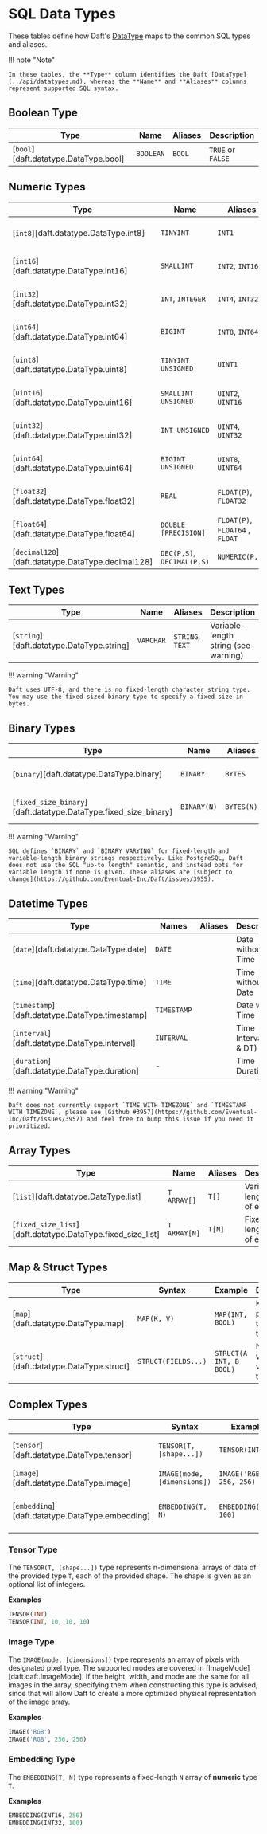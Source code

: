# SQL Data Types

These tables define how Daft's [DataType](../api/datatypes.md) maps to the common SQL types and aliases.

!!! note "Note"

    In these tables, the **Type** column identifies the Daft [DataType](../api/datatypes.md), whereas the **Name** and **Aliases** columns represent supported SQL syntax.

## Boolean Type

| Type                                  | Name      | Aliases | Description       |
| ------------------------------------- | --------- | ------- | ----------------- |
| [`bool`][daft.datatype.DataType.bool] | `BOOLEAN` | `BOOL`  | `TRUE` or `FALSE` |


## Numeric Types

| Type                                              | Name                       | Aliases                         | Description             |
| ------------------------------------------------- | -------------------------- | ------------------------------- | ----------------------- |
| [`int8`][daft.datatype.DataType.int8]             | `TINYINT`                  | `INT1`                          | 8-bit signed integer    |
| [`int16`][daft.datatype.DataType.int16]           | `SMALLINT`                 | `INT2`, `INT16`                 | 16-bit signed integer   |
| [`int32`][daft.datatype.DataType.int32]           | `INT`, `INTEGER`           | `INT4`, `INT32`                 | 32-bit signed integer   |
| [`int64`][daft.datatype.DataType.int64]           | `BIGINT`                   | `INT8`, `INT64`                 | 64-bit signed integer   |
| [`uint8`][daft.datatype.DataType.uint8]           | `TINYINT UNSIGNED`         | `UINT1`                         | 8-bit unsigned integer  |
| [`uint16`][daft.datatype.DataType.uint16]         | `SMALLINT UNSIGNED`        | `UINT2`, `UINT16`               | 16-bit unsigned integer |
| [`uint32`][daft.datatype.DataType.uint32]         | `INT UNSIGNED`             | `UINT4`, `UINT32`               | 32-bit unsigned integer |
| [`uint64`][daft.datatype.DataType.uint64]         | `BIGINT UNSIGNED`          | `UINT8`, `UINT64`               | 64-bit unsigned integer |
| [`float32`][daft.datatype.DataType.float32]       | `REAL`                     | `FLOAT(P)`, `FLOAT32`           | 32-bit floating point   |
| [`float64`][daft.datatype.DataType.float64]       | `DOUBLE [PRECISION]`       | `FLOAT(P)`, `FLOAT64` , `FLOAT` | 64-bit floating point   |
| [`decimal128`][daft.datatype.DataType.decimal128] | `DEC(P,S)`, `DECIMAL(P,S)` | `NUMERIC(P,S)`                  | Fixed-point number      |


## Text Types

| Type                                      | Name      | Aliases                                 | Description                          |
| ----------------------------------------- | --------- | --------------------------------------- | ------------------------------------ |
| [`string`][daft.datatype.DataType.string] | `VARCHAR` | `STRING`, `TEXT`                        | Variable-length string (see warning) |

!!! warning "Warning"

    Daft uses UTF-8, and there is no fixed-length character string type. You may use the fixed-sized binary type to specify a fixed size in bytes.


## Binary Types

| Type                                                            | Name        | Aliases    | Description                 |
| --------------------------------------------------------------- | ----------- | ---------- | --------------------------- |
| [`binary`][daft.datatype.DataType.binary]                       | `BINARY`    | `BYTES`    | Variable-length byte string |
| [`fixed_size_binary`][daft.datatype.DataType.fixed_size_binary] | `BINARY(N)` | `BYTES(N)` | Fixed-length byte string    |

!!! warning "Warning"

    SQL defines `BINARY` and `BINARY VARYING` for fixed-length and variable-length binary strings respectively. Like PostgreSQL, Daft does not use the SQL "up-to length" semantic, and instead opts for variable length if none is given. These aliases are [subject to change](https://github.com/Eventual-Inc/Daft/issues/3955).


## Datetime Types

| Type                                            | Names       | Aliases | Description             |
| ----------------------------------------------- | ----------- | ------- | ----------------------- |
| [`date`][daft.datatype.DataType.date]           | `DATE`      |         | Date without Time       |
| [`time`][daft.datatype.DataType.time]           | `TIME`      |         | Time without Date       |
| [`timestamp`][daft.datatype.DataType.timestamp] | `TIMESTAMP` |         | Date with Time          |
| [`interval`][daft.datatype.DataType.interval]   | `INTERVAL`  |         | Time Interval (YD & DT) |
| [`duration`][daft.datatype.DataType.duration]   | -           |         | Time Duration           |

!!! warning "Warning"

    Daft does not currently support `TIME WITH TIMEZONE` and `TIMESTAMP WITH TIMEZONE`, please see [Github #3957](https://github.com/Eventual-Inc/Daft/issues/3957) and feel free to bump this issue if you need it prioritized.


## Array Types

| Type                                                        | Name         | Aliases | Description                      |
| ----------------------------------------------------------- | ------------ | ------- | -------------------------------- |
| [`list`][daft.datatype.DataType.list]                       | `T ARRAY[]`  | `T[]`   | Variable-length list of elements |
| [`fixed_size_list`][daft.datatype.DataType.fixed_size_list] | `T ARRAY[N]` | `T[N]`  | Fixed-length list of elements    |


## Map & Struct Types

| Type                                      | Syntax              | Example                 | Description                         |
| ----------------------------------------- | ------------------- | ----------------------- | ----------------------------------- |
| [`map`][daft.datatype.DataType.map]       | `MAP(K, V)`         | `MAP(INT, BOOL)`        | Key-value pairs with the same types |
| [`struct`][daft.datatype.DataType.struct] | `STRUCT(FIELDS...)` | `STRUCT(A INT, B BOOL)` | Named values of varying types       |


## Complex Types

| Type                                            | Syntax                      | Example                  | Description                |
| ----------------------------------------------- | --------------------------- | ------------------------ | -------------------------- |
| [`tensor`][daft.datatype.DataType.tensor]       | `TENSOR(T, [shape...])`     | `TENSOR(INT)`            | Multi-dimensional array    |
| [`image`][daft.datatype.DataType.image]         | `IMAGE(mode, [dimensions])` | `IMAGE('RGB', 256, 256)` | Image data array           |
| [`embedding`][daft.datatype.DataType.embedding] | `EMBEDDING(T, N)`           | `EMBEDDING(INT, 100)`    | Fixed-length numeric array |

### Tensor Type

The `TENSOR(T, [shape...])` type represents n-dimensional arrays of data of the provided type `T`, each of the provided shape. The shape is given as an optional list of integers.

**Examples**

```sql
TENSOR(INT)
TENSOR(INT, 10, 10, 10)
```

### Image Type

The `IMAGE(mode, [dimensions])` type represents an array of pixels with designated pixel type. The supported modes are covered in [ImageMode][daft.daft.ImageMode]. If the height, width, and mode are the same for all images in the array, specifying them when constructing this type is advised, since that will allow Daft to create a more optimized physical representation of the image array.

**Examples**

```sql
IMAGE('RGB')
IMAGE('RGB', 256, 256)
```

### Embedding Type

The `EMBEDDING(T, N)` type represents a fixed-length `N` array of **numeric** type `T`.

**Examples**

```sql
EMBEDDING(INT16, 256)
EMBEDDING(INT32, 100)
```
